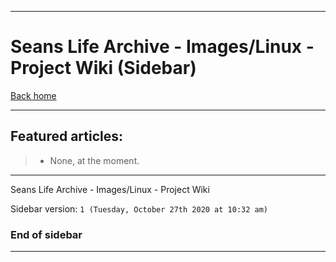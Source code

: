 
***

# Seans Life Archive - Images/Linux - Project Wiki (Sidebar)

[Back home](https://github.com/seanpm2001/SeansLifeArchive_Images_Linux/wiki/)

***

## Featured articles:

> * None, at the moment.

***

Seans Life Archive - Images/Linux - Project Wiki

Sidebar version: `1 (Tuesday, October 27th 2020 at 10:32 am)`

### End of sidebar

***
